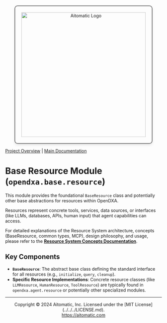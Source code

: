 <p align="center">
  <img src="https://cdn.prod.website-files.com/62a10970901ba826988ed5aa/62d942adcae82825089dabdb_aitomatic-logo-black.png" alt="Aitomatic Logo" width="400" style="border: 2px solid #666; border-radius: 10px; padding: 20px; box-shadow: 0 4px 8px rgba(0,0,0,0.1);"/>
</p>

[Project Overview](../../../README.md) | [Main Documentation](../../../docs/README.md)

# Base Resource Module (`opendxa.base.resource`)

This module provides the foundational `BaseResource` class and potentially other base abstractions for resources within OpenDXA.

Resources represent concrete tools, services, data sources, or interfaces (like LLMs, databases, APIs, human input) that agent capabilities can access.

For detailed explanations of the Resource System architecture, concepts (BaseResource, common types, MCP), design philosophy, and usage, please refer to the **[Resource System Concepts Documentation](../../../docs/details/resource_system.md)**.

## Key Components

- **`BaseResource`**: The abstract base class defining the standard interface for all resources (e.g., `initialize`, `query`, `cleanup`).
- **Specific Resource Implementations**: Concrete resource classes (like `LLMResource`, `HumanResource`, `ToolResource`) are typically found in `opendxa.agent.resource` or potentially other specialized modules.

---
<p align="center">
Copyright © 2024 Aitomatic, Inc. Licensed under the [MIT License](../../../LICENSE.md).
<br/>
<a href="https://aitomatic.com">https://aitomatic.com</a>
</p>
